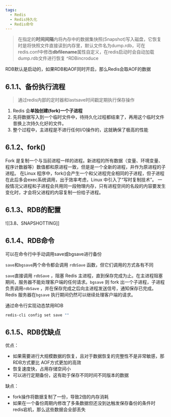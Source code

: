 ```yaml
---
tags:
  - Redis
  - Redis持久化
  - Redis命令
---
```

> 在指定的**时间间隔**内将內存中的数据集快照(Snapshot)写入磁盘，它恢复时是将快照文件直接读到内存里，默认文件名为dump.rdb，可在redis.conf中修改**dbfilename**属性自定义，在redis启动时会自动加载dump.rdb文件进行恢复 ^RDBincroduce

RDB默认是启动的，如果RDB和AOF同时开启，那么Redis会取AOF的数据

## 6.1.1、备份执行流程

> 通过redis内部的定时器和lastsave时间戳定期执行保存操作

1.  Redis 会**单独创建(fork)一个子进程**
2.  先将数据写入到一个临时文件中，待持久化过程都结束了，再用这个临时文件昔换上次持久化好的文件。
3.  整个过程中，主进程是不进行任何I/O操作的，这就确保了极高的性能

## 6.1.2、fork()

Fork 是复制一个与当前进程一样的进程。新进程的所有数据（变量、环境变量、程序计数器等）数值都和原进程一致，但是是一个全新的进程，井作为原进程的子进程。 在Linux 程序中，fork()会产生一个和父进程完全相同的子进程，但子进程在此后多会exec系统调用，出于效率考虑，Linux 中引入了“写时复制技术”。 一般情况父进程和子进程会共用同一段物理内存，只有进程空间的名段的内容要发生变化时，才会将父进程的内容复制一份给子进程。

## 6.1.3、RDB的配置

![[3.8、SNAPSHOTTING]]

## 6.1.4、RDB命令

可以在命令行中手动调用save或bgsave进行备份

`save`和`bgsave`两个命令都会调用 `rdbSave` 函数，但它们调用的方式各有不同

`save`直接调用 `rdbSave` ，阻塞 Redis 主进程，直到保存完成为止。在主进程阻塞期间，服务器不能处理客户端的任何请求。`bgsave` 则 fork 出一个子进程，子进程负责调用`rdbSave` ，并在保存完成之后向主进程发送信号，通知保存已完成。 Redis 服务器在`bgsave` 执行期间仍然可以继续处理客户端的请求。

通过命令行实现动态禁用RDB

```Bash
redis-cli config set save ""
```

## 6.1.5、RDB优缺点

优点：
-   如果需要进行大规模数据的恢复，且对于数据恢复的完整性不是非常敏感，那RDB方式要比 AOF方式更加的高效
-   恢复速度快，占用存储空间小
- 可以进行定期备份，这有助于保存不同时间不同版本的数据

缺点：
-   fork操作将数据复制了一份，导致2倍的内存消耗
-   如果在一个备份周期内修改了多条数据但还没到达触发保存备份的条件时redis宕机，那么这些数据会全部丢失